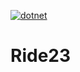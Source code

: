 [![dotnet](https://github.com/mahmudkoli/Ride23/actions/workflows/dotnet.yml/badge.svg?branch=main)](https://github.com/mahmudkoli/Ride23/actions/workflows/dotnet.yml)

# Ride23
